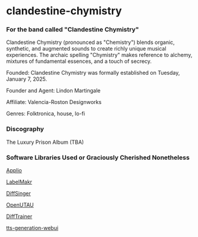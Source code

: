 # clandestine-chymistry
### For the band called "Clandestine Chymistry"

Clandestine Chymistry (pronounced as "Chemistry") blends organic, synthetic, and augmented sounds to create richly unique musical experiences. The archaic spelling "Chymistry" makes reference to alchemy, mixtures of fundamental essences, and a touch of secrecy.

Founded: Clandestine Chymistry was formally established on Tuesday, January 7, 2025.

Founder and Agent: Lindon Martingale

Affiliate: Valencia-Roston Designworks

Genres: Folktronica, house, lo-fi

### Discography

The Luxury Prison Album (TBA)

### Software Libraries Used or Graciously Cherished Nonetheless

[Applio](https://github.com/IAHispano/Applio)

[LabelMakr](https://github.com/spicytigermeat/LabelMakr)

[DiffSinger](https://github.com/openvpi/DiffSinger)

[OpenUTAU](https://github.com/stakira/openutau)

[DiffTrainer](https://github.com/agentasteriski/DiffTrainer)

[tts-generation-webui](https://github.com/rsxdalv/tts-generation-webui)
